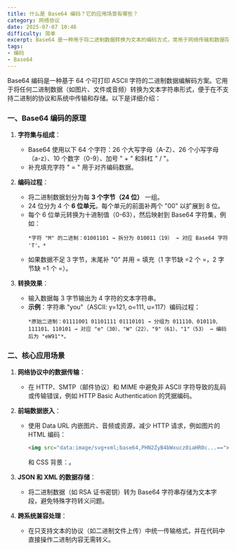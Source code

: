 ```yaml
---
title: 什么是 Base64 编码？它的应用场景有哪些？
category: 网络协议
date: 2025-07-07 10:46
difficulty: 简单
excerpt: Base64 是一种用于将二进制数据转换为文本的编码方式，常用于网络传输和数据存储。
tags:
- 编码
- Base64
---
```

Base64 编码是一种基于 64 个可打印 ASCII 字符的二进制数据编解码方案。它用于将任何二进制数据（如图片、文件或音频）转换为文本字符串形式，便于在不支持二进制的协议和系统中传输和存储。以下是详细介绍：  

### 一、Base64 编码的原理

1. **字符集与组成**：  
   - Base64 使用以下 64 个字符：26 个大写字母（A-Z）、26 个小写字母（a-z）、10 个数字（0-9）、加号 " + " 和斜杠 " / "。  
   - 补充填充字符 " = " 用于对齐编码数据。  

2. **编码过程**：  
   - 将二进制数据划分为每 **3 个字节（24 位）** 一组。  
   - 24 位分为 4 个 **6 位单元**，每个单元的前面补两个 "00" 以扩展到 8 位。  
   - 每个 6 位单元转换为十进制值（0-63），然后映射到 Base64 字符集，例如：  
     ```  
     *字符 "M" 的二进制：01001101 → 拆分为 010011（19） → 对应 Base64 字符 'T'。*  
     ```  
   - 如果数据不足 3 字节，末尾补 "0" 并用 = 填充（1 字节缺 =2 个 =，2 字节缺 =1 个 =）。  

3. **转换效果**：  
   - 输入数据每 3 字节输出为 4 字符的文本字符串。  
   - **示例**：字符串 "you"（ASCII: y=121, o=111, u=117）编码过程：  
     ```  
     *原始二进制：01111001 01101111 01110101 → 分组为 011110、010110、111101、110101 → 对应 "e"（30）、"W"（22）、"9"（61）、"1"（53） → 编码后为 "eW91"*。  
     ```  

### 二、核心应用场景

1. **网络协议中的数据传输**：  
   - 在 HTTP、SMTP（邮件协议）和 MIME 中避免非 ASCII 字符导致的乱码或传输错误，例如 HTTP Basic Authentication 的凭据编码。  

2. **前端数据嵌入**：  
   - 使用 Data URL 内嵌图片、音频或资源，减少 HTTP 请求，例如图片的 HTML 编码：  
     ```html  
     <img src="data:image/svg+xml;base64,PHN2ZyB4bWxucz0iaHR0c...==">  
     ```  
     和 CSS 背景：。  

3. **JSON 和 XML 的数据存储**：  
   - 将二进制数据（如 RSA 证书密钥）转为 Base64 字符串存储为文本字段，避免特殊字符转义问题。  

4. **跨系统兼容处理**：  
   - 在只支持文本的协议（如二进制文件上传）中统一传输格式，并在代码中直接操作二进制内容无需转义。  

